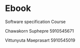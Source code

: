 # Ebook
Software specification  Course


Chawakorn Suphepre 5910545671

Vittunyuta Maeprasart 5910545019
